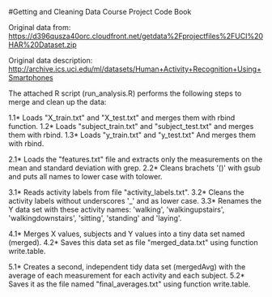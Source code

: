 #Getting and Cleaning Data Course Project Code Book

Original data from: https://d396qusza40orc.cloudfront.net/getdata%2Fprojectfiles%2FUCI%20HAR%20Dataset.zip

Original data description: http://archive.ics.uci.edu/ml/datasets/Human+Activity+Recognition+Using+Smartphones

The attached R script (run_analysis.R) performs the following steps to merge and clean up the data:

1.1* Loads "X_train.txt" and "X_test.txt" and merges them with rbind function.
1.2* Loads "subject_train.txt" and "subject_test.txt" and merges them with rbind.
1.3* Loads "y_train.txt" and "y_test.txt" And merges them with rbind.

2.1* Loads the "features.txt" file and extracts only the measurements on the mean and standard deviation with grep.
2.2* Cleans brachets '()' with gsub and puts all names to lower case with tolower.

3.1* Reads activity labels from file "activity_labels.txt". 
3.2* Cleans the activity labels without underscores '_' and as lower case.
3.3* Renames the Y data set with these activity names: 'walking', 'walkingupstairs', 'walkingdownstairs', 'sitting', 'standing' and 'laying'.

4.1* Merges X values, subjects and Y values into a tiny data set named (merged).
4.2* Saves this data set as file "merged_data.txt" using function write.table.

5.1* Creates a second, independent tidy data set (mergedAvg) with the average of each measurement for each activity and each subject.
5.2* Saves it as the file named "final_averages.txt" using function write.table.
